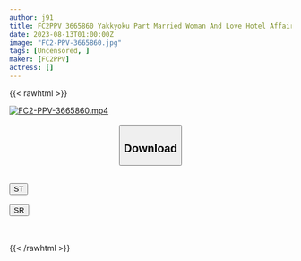 ```yaml
---
author: j91
title: FC2PPV 3665860 Yakkyoku Part Married Woman And Love Hotel Affair! Explosion Of Sexual Desire After Six Months Of Absence! Continuous Vaginal Iki With A Younger Chi Po! A Secret Vaginal Cum Shot From Her Husband! ! Over 2 Hours! [cen]
date: 2023-08-13T01:00:00Z
image: "FC2-PPV-3665860.jpg"
tags: [Uncensored, ]
maker: [FC2PPV]
actress: []
---
```



{{< rawhtml >}}

<div class="video" data-videoid="vPx23zRr4PH4rv1">
    <a href="javascript:;">
        <img src="https://my.j91.asia/posts/FC2-PPV-3665860/FC2-PPV-3665860.jpg" width="WIDTH" height="HEIGHT" alt="FC2-PPV-3665860.mp4" loading="lazy">
    </a>
</div>

<script type="text/javascript" src="https://j91.asia/asset/on-demand-st.js"></script>

<br>
  <link rel="stylesheet" href="https://j91.asia/asset/bs5.css">
  
  <center>
  <button class="btn btn-primary" type="button" data-bs-toggle="collapse" data-bs-target=".multi-collapse" aria-expanded="false" aria-controls="multiCollapseExample1 multiCollapseExample2"><h2>Download</h2></button></center>
</p>
<div class="row">
  <div class="col">
    <div class="collapse multi-collapse" id="multiCollapseExample1">
      <div class="card card-body">
	      	      <br>
<div class="buttons">  
<a href="https://streamtape.to/v/vPx23zRr4PH4rv1"><button class="btn-hover color-3"><i class="fa fa-download"></i> ST</button></a></div>
    </div>
  </div>
</div>
  <div class="col">
    <div class="collapse multi-collapse" id="multiCollapseExample2">
      <div class="card card-body">
	      <br>
<div class="buttons">
    <a href="https://streamruby.com/p3n9rwfqedm5"><button class="btn-hover color-9"><i class="fa fa-download"></i> SR</button></a></div>
<br><br>
      </div>
    </div>
  </div>
</div>

{{< /rawhtml >}}